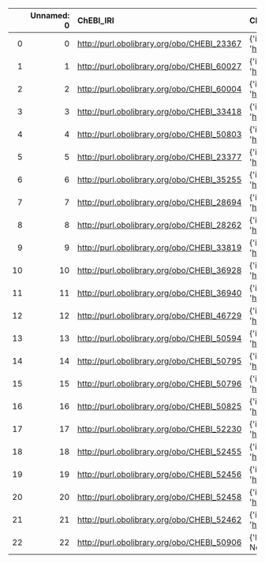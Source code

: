|    |   Unnamed: 0 | ChEBI_IRI                                  | ChEBI_DESC                                                                    | CHMO_IRI                                   | CHMO_DESC                                             |
|---:|-------------:|:-------------------------------------------|:------------------------------------------------------------------------------|:-------------------------------------------|:------------------------------------------------------|
|  0 |            0 | http://purl.obolibrary.org/obo/CHEBI_23367 | {'iri': 'http://purl.obolibrary.org/obo/CHEBI_23367'}                         | http://purl.obolibrary.org/obo/CHEBI_23367 | {'iri': 'http://purl.obolibrary.org/obo/CHEBI_23367'} |
|  1 |            1 | http://purl.obolibrary.org/obo/CHEBI_60027 | {'iri': 'http://purl.obolibrary.org/obo/CHEBI_60027'}                         | http://purl.obolibrary.org/obo/CHEBI_60027 | {'iri': 'http://purl.obolibrary.org/obo/CHEBI_60027'} |
|  2 |            2 | http://purl.obolibrary.org/obo/CHEBI_60004 | {'iri': 'http://purl.obolibrary.org/obo/CHEBI_60004'}                         | http://purl.obolibrary.org/obo/CHEBI_60004 | {'iri': 'http://purl.obolibrary.org/obo/CHEBI_60004'} |
|  3 |            3 | http://purl.obolibrary.org/obo/CHEBI_33418 | {'iri': 'http://purl.obolibrary.org/obo/CHEBI_33418'}                         | http://purl.obolibrary.org/obo/CHEBI_33418 | {'iri': 'http://purl.obolibrary.org/obo/CHEBI_33418'} |
|  4 |            4 | http://purl.obolibrary.org/obo/CHEBI_50803 | {'iri': 'http://purl.obolibrary.org/obo/CHEBI_50803'}                         | http://purl.obolibrary.org/obo/CHEBI_50803 | {'iri': 'http://purl.obolibrary.org/obo/CHEBI_50803'} |
|  5 |            5 | http://purl.obolibrary.org/obo/CHEBI_23377 | {'iri': 'http://purl.obolibrary.org/obo/CHEBI_23377'}                         | http://purl.obolibrary.org/obo/CHEBI_23377 | {'iri': 'http://purl.obolibrary.org/obo/CHEBI_23377'} |
|  6 |            6 | http://purl.obolibrary.org/obo/CHEBI_35255 | {'iri': 'http://purl.obolibrary.org/obo/CHEBI_35255'}                         | http://purl.obolibrary.org/obo/CHEBI_35255 | {'iri': 'http://purl.obolibrary.org/obo/CHEBI_35255'} |
|  7 |            7 | http://purl.obolibrary.org/obo/CHEBI_28694 | {'iri': 'http://purl.obolibrary.org/obo/CHEBI_28694'}                         | http://purl.obolibrary.org/obo/CHEBI_28694 | {'iri': 'http://purl.obolibrary.org/obo/CHEBI_28694'} |
|  8 |            8 | http://purl.obolibrary.org/obo/CHEBI_28262 | {'iri': 'http://purl.obolibrary.org/obo/CHEBI_28262'}                         | http://purl.obolibrary.org/obo/CHEBI_28262 | {'iri': 'http://purl.obolibrary.org/obo/CHEBI_28262'} |
|  9 |            9 | http://purl.obolibrary.org/obo/CHEBI_33819 | {'iri': 'http://purl.obolibrary.org/obo/CHEBI_33819'}                         | http://purl.obolibrary.org/obo/CHEBI_33819 | {'iri': 'http://purl.obolibrary.org/obo/CHEBI_33819'} |
| 10 |           10 | http://purl.obolibrary.org/obo/CHEBI_36928 | {'iri': 'http://purl.obolibrary.org/obo/CHEBI_36928'}                         | http://purl.obolibrary.org/obo/CHEBI_36928 | {'iri': 'http://purl.obolibrary.org/obo/CHEBI_36928'} |
| 11 |           11 | http://purl.obolibrary.org/obo/CHEBI_36940 | {'iri': 'http://purl.obolibrary.org/obo/CHEBI_36940'}                         | http://purl.obolibrary.org/obo/CHEBI_36940 | {'iri': 'http://purl.obolibrary.org/obo/CHEBI_36940'} |
| 12 |           12 | http://purl.obolibrary.org/obo/CHEBI_46729 | {'iri': 'http://purl.obolibrary.org/obo/CHEBI_46729'}                         | http://purl.obolibrary.org/obo/CHEBI_46729 | {'iri': 'http://purl.obolibrary.org/obo/CHEBI_46729'} |
| 13 |           13 | http://purl.obolibrary.org/obo/CHEBI_50594 | {'iri': 'http://purl.obolibrary.org/obo/CHEBI_50594'}                         | http://purl.obolibrary.org/obo/CHEBI_50594 | {'iri': 'http://purl.obolibrary.org/obo/CHEBI_50594'} |
| 14 |           14 | http://purl.obolibrary.org/obo/CHEBI_50795 | {'iri': 'http://purl.obolibrary.org/obo/CHEBI_50795'}                         | http://purl.obolibrary.org/obo/CHEBI_50795 | {'iri': 'http://purl.obolibrary.org/obo/CHEBI_50795'} |
| 15 |           15 | http://purl.obolibrary.org/obo/CHEBI_50796 | {'iri': 'http://purl.obolibrary.org/obo/CHEBI_50796'}                         | http://purl.obolibrary.org/obo/CHEBI_50796 | {'iri': 'http://purl.obolibrary.org/obo/CHEBI_50796'} |
| 16 |           16 | http://purl.obolibrary.org/obo/CHEBI_50825 | {'iri': 'http://purl.obolibrary.org/obo/CHEBI_50825'}                         | http://purl.obolibrary.org/obo/CHEBI_50825 | {'iri': 'http://purl.obolibrary.org/obo/CHEBI_50825'} |
| 17 |           17 | http://purl.obolibrary.org/obo/CHEBI_52230 | {'iri': 'http://purl.obolibrary.org/obo/CHEBI_52230'}                         | http://purl.obolibrary.org/obo/CHEBI_52230 | {'iri': 'http://purl.obolibrary.org/obo/CHEBI_52230'} |
| 18 |           18 | http://purl.obolibrary.org/obo/CHEBI_52455 | {'iri': 'http://purl.obolibrary.org/obo/CHEBI_52455'}                         | http://purl.obolibrary.org/obo/CHEBI_52455 | {'iri': 'http://purl.obolibrary.org/obo/CHEBI_52455'} |
| 19 |           19 | http://purl.obolibrary.org/obo/CHEBI_52456 | {'iri': 'http://purl.obolibrary.org/obo/CHEBI_52456'}                         | http://purl.obolibrary.org/obo/CHEBI_52456 | {'iri': 'http://purl.obolibrary.org/obo/CHEBI_52456'} |
| 20 |           20 | http://purl.obolibrary.org/obo/CHEBI_52458 | {'iri': 'http://purl.obolibrary.org/obo/CHEBI_52458'}                         | http://purl.obolibrary.org/obo/CHEBI_52458 | {'iri': 'http://purl.obolibrary.org/obo/CHEBI_52458'} |
| 21 |           21 | http://purl.obolibrary.org/obo/CHEBI_52462 | {'iri': 'http://purl.obolibrary.org/obo/CHEBI_52462'}                         | http://purl.obolibrary.org/obo/CHEBI_52462 | {'iri': 'http://purl.obolibrary.org/obo/CHEBI_52462'} |
| 22 |           22 | http://purl.obolibrary.org/obo/CHEBI_50906 | {'label': 'Role', 'prefLabel': None, 'altLabel': None, 'name': 'CHEBI_50906'} | http://purl.obolibrary.org/obo/BFO_0000023 | {'label': 'Role', 'prefLabel': 'Role'}                |
